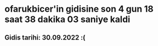 # ofarukbicer'in gidisine son 4 gun 18 saat 38 dakika 03 saniye kaldi

## Gidis tarihi: 30.09.2022 :(